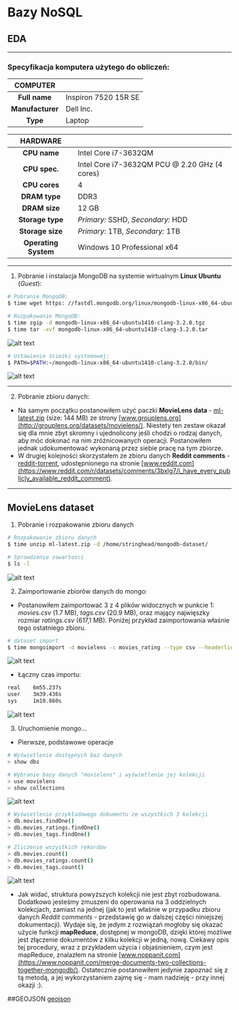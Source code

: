 # Bazy NoSQL
## EDA
---
### Specyfikacja komputera użytego do obliczeń:

| **COMPUTER**        |                                                |
|:-------------------:|------------------------------------------------|
| **Full name**       | Inspiron 7520 15R SE                           |
| **Manufacturer**    | Dell Inc.                                      |
| **Type**            | Laptop                                         |


| **HARDWARE**        |                                                |
|:-------------------:|------------------------------------------------|
| **CPU name**        | Intel Core i7-3632QM                           |
| **CPU spec.**       | Intel Core i7-3632QM PCU @ 2.20 GHz (4 cores)  |
| **CPU cores**       | 4                                              |
| **DRAM type**       | DDR3                                           |
| **DRAM size**       | 12 GB                                          |
| **Storage type**    | *Primary:* SSHD, *Secondary:* HDD              |
| **Storage size**    | *Primary:* 1TB, *Secondary:* 1TB               |
| **Operating System**| Windows 10 Professional x64                    |

<hr />

1.	Pobranie i instalacja MongoDB na systemie wirtualnym **Linux Ubuntu** (*Guest*):  
  ```sh
  # Pobranie MongoDB:
  $ time wget https: //fastdl.mongodb.org/linux/mongodb-linux-x86_64-ubuntu1410-clang-3.2.0.tgz

  # Rozpakowanie MongoDB:
  $ time zgip -d mongodb-linux-x86_64-ubuntu1410-clang-3.2.0.tgz
  $ time tar -xvf mongodb-linux-x86_64-ubuntu1410-clang-3.2.0.tar
  ```
  ![alt text](https://github.com/StringHead/NoSQL-projects/blob/master/Printscreens/Reddit/OLD/MongoDB%20download%20and%20unzip.PNG "MongoDB - download_and_unzip")

  ```sh
  # Ustawienie ścieżki systemowej:
  $ PATH=$PATH:~/mongodb-linux-x86_64-ubuntu1410-clang-3.2.0/bin/
  ```
  ![alt text](https://github.com/StringHead/NoSQL-projects/blob/master/Printscreens/Reddit/OLD/MongoDB%20set%20PATH.PNG "MongoDB -setPath")

  <hr />

2.	Pobranie zbioru danych:  
  * Na samym początku postanowiłem użyć paczki **MovieLens data** - [ml-latest.zip](http://files.grouplens.org/datasets/movielens/ml-latest.zip) (size: 144 MB) ze strony [www.grouplens.org](http://grouplens.org/datasets/movielens/). Niestety ten zestaw okazał się dla mnie zbyt skromny i ujednolicony jeśli chodzi o rodzaj danych, aby móc dokonać na nim zróżnicowanych operacji. Postanowiłem jednak udokumentować wykonaną przez siebie pracę na tym zbiorze.
  * W drugiej kolejności skorzystałem ze zbioru danych **Reddit comments** - [reddit-torrent](https://mega.nz/#!ysBWXRqK!yPXLr25PgJi184pbJU3GtnqUY4wG7YvuPpxJjEmnb9A), udostępnionego na stronie [www.reddit.com](https://www.reddit.com/r/datasets/comments/3bxlg7/i_have_every_publicly_available_reddit_comment).

  <hr />

## **MovieLens** dataset

1. Pobranie i rozpakowanie zbioru danych
  ```sh
  # Rozpakowanie zbioru danych
  $ time unzip ml-latest.zip -d /home/stringhead/mongodb-dataset/

  # Sprawdzenie zawartości
  $ ls -l
  ```
  ![alt text](https://github.com/StringHead/NoSQL-projects/blob/master/Printscreens/Movielens/non-stable_dataset/1_unzip_ls_dataset.PNG "unzip_ls_dataset")

2. Zaimportowanie zbiorów danych do mongo:
  * Postanowiłem zaimportować 3 z 4 plików widocznych w punkcie 1: *movies.csv* (1.7 MB), *tags.csv* (20.9 MB), oraz mający najwięszky rozmiar *ratings.csv* (617,1 MB). Poniżej przykład zaimportowania właśnie tego ostatniego zbioru.
  ```sh
  # dataset import
  $ time mongoimport -d movielens -c movies_rating --type csv --headerline --file ./ratings.csv
  ```
  ![alt text](https://github.com/StringHead/NoSQL-projects/blob/master/Printscreens/Movielens/non-stable_dataset/2a_mongoimport_command%20movies_ratings.PNG "mongoimport_command_movies_ratings")

  * Łączny czas importu:
  ```sh
  real    6m55.237s
  user    3m39.436s
  sys     1m10.860s
  ```
  ![alt text](https://github.com/StringHead/NoSQL-projects/blob/master/Printscreens/Movielens/non-stable_dataset/2b_mongoimport_done%20movies_ratings.PNG "mongoimport_done_movies_ratings")

3. Uruchomienie mongo...

  * Pierwsze, podstawowe operacje

  ```sh
  # Wyświetlenie dostępnych baz danych
  > show dbs

  # Wybranie bazy danych "movielens" i wyświetlenie jej kolekcji
  > use movielens
  > show collections
  ```

  ![alt text](https://github.com/StringHead/NoSQL-projects/blob/master/Printscreens/Movielens/non-stable_dataset/3_mongo_showDbs_useDb_showCollections.PNG "mongo_showDbs_useDb_showCollections")  
  ```sh
  # Wyświetlenie przykładowego dokumentu ze wszystkich 3 kolekcji
  > db.movies.findOne()
  > db.movies_ratings.findOne()
  > db.movies_tags.findOne()

  # Zliczenie wszystkich rekordów
  > db.movies.count()
  > db.movies_ratings.count()
  > db.movies_tags.count()
  ```

  ![alt text](https://github.com/StringHead/NoSQL-projects/blob/master/Printscreens/Movielens/non-stable_dataset/3_mongo_showDbs_useDb_showCollections.PNG "mongo_showDbs_useDb_showCollections")

  * Jak widać, struktura powyższych kolekcji nie jest zbyt rozbudowana. Dodatkowo jesteśmy zmuszeni do operowania na 3 oddzielnych kolekcjach, zamiast na jednej (jak to jest właśnie w przypadku zbioru danych *Reddit comments* - przedstawię go w dalszej części niniejszej dokumentacji). Wydaje się, że jedym z rozwiązań mogłoby się okazać użycie funkcji **mapReduce**, dostępnej w mongoDB, dzięki której możliwe jest złączenie dokumentów z kilku kolekcji w jedną, nową. Ciekawy opis tej procedury, wraz z przykładem użycia i objaśnieniem, czym jest mapReduce, znalazłem na stronie [www.noppanit.com](https://www.noppanit.com/merge-documents-two-collections-together-mongodb/). Ostatecznie postanowiłem jedynie zapoznać się z tą metodą, a jej wykorzystaniem zajmę się - mam nadzieję - przy innej okazji :).






##GEOJSON
[geojson](map(geojson.io).geojson)
